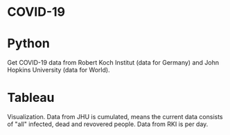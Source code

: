 # COVID-19

# Python 
Get COVID-19 data from Robert Koch Institut (data for Germany) and John Hopkins University (data for World). 

# Tableau
Visualization. 
Data from JHU is cumulated, means the current data consists of "all" infected, dead and revovered people. 
Data from RKI is per day.